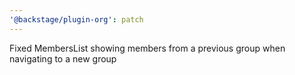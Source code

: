 ```yaml
---
'@backstage/plugin-org': patch
---
```


Fixed MembersList showing members from a previous group when navigating to a new group

